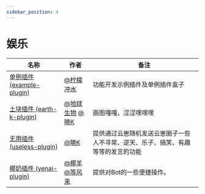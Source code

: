 ```yaml
---
sidebar_position: 4
---
```


# 娱乐

| 名称  |  作者  | 备注  |
| ------- | ----- |------ |
| [单例插件 (example-plugin)](https://github.com/yoimiya-kokomi/Miao-Yunzai/tree/example) | [@柠檬冲水](https://github.com/ningmengchongshui) | 功能开发示例插件及单例插件盒子 |
| [土块插件 (earth-k-plugin)](https://gitee.com/SmallK111407/earth-k-plugin) | [@地球生物](https://gitee.com/diqiushengwu) [@曉K](https://gitee.com/SmallK111407) | 画图嘎嘎，涩涩嘿嘿嘿 |
| [无用插件 (useless-plugin)](https://gitee.com/SmallK111407/useless-plugin/tree/v4) | [@曉K](https://gitee.com/SmallK111407) | 提供通过云崽随机发送云崽圈子一些人不寻常、逆天、乐子、搞笑、有趣等等的发言的功能 |
| [椰奶插件 (yenai-plugin)](https://gitee.com/yeyang52/yenai-plugin) | [@椰羊](https://gitee.com/yeyang52) [@等风来](https://gitee.com/DengFengLai-F) | 提供对Bot的一些便捷操作。|

